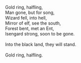 <!--
.. title: Gold Ring: A Poem By Delphine (Age 9)
.. date: 2012-09-08 21:01:56
.. author: Amy Brown
-->

Gold ring, halfling,<br>
Man gone, but for song,<br>
Wizard fell, into hell,<br>
Mirror of elf, see the south,<br>
Forest bent, met an Ent,<br>
Isengard strong, soon to be gone.<br>
<br>
Into the black land, they will stand.<br>
<br>
Gold ring, halfling.<br>




